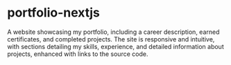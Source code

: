 # portfolio-nextjs
A website showcasing my portfolio, including a career description, earned certificates, and completed projects. The site is responsive and intuitive, with sections detailing my skills, experience, and detailed information about projects, enhanced with links to the source code.
